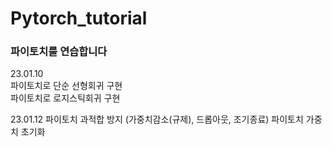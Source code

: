 # Pytorch_tutorial

### 파이토치를 연습합니다

23.01.10  
파이토치로 단순 선형회귀 구현  
파이토치로 로지스틱회귀 구현

23.01.12
파이토치 과적합 방지 (가중치감소(규제), 드롭아웃, 조기종료)
파이토치 가중치 초기화
